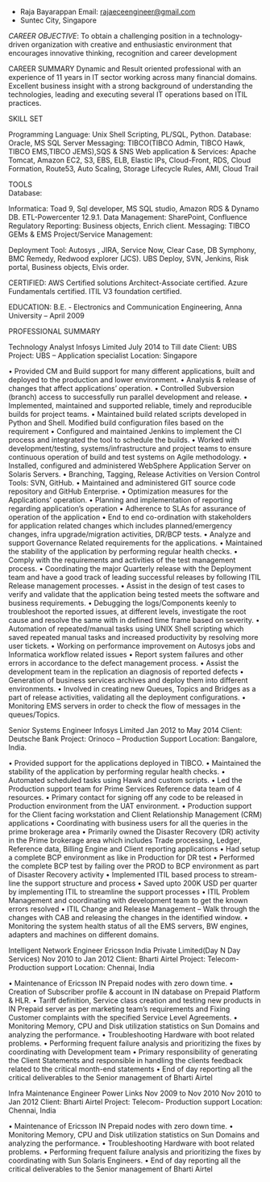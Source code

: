 * Raja Bayarappan	Email: rajaeceengineer@gmail.com
* Suntec City, Singapore

 *CAREER OBJECTIVE*:
To obtain a challenging position in a technology-driven organization with creative and enthusiastic environment that encourages innovative thinking, recognition and career development

CAREER SUMMARY
Dynamic and Result oriented professional with an experience of 11 years in IT sector working across many financial domains. Excellent business insight with a strong background of understanding the technologies, leading and executing several IT operations based on ITIL practices.

SKILL SET
 	

Programming Language:	Unix Shell Scripting, PL/SQL, Python.
Database:	Oracle, MS SQL Server
Messaging:	TIBCO(TIBCO Admin, TIBCO Hawk, TIBCO EMS,TIBCO JEMS),SQS & SNS
Web application & Services:
	Apache Tomcat, 
Amazon  EC2, S3, EBS, ELB, Elastic IPs, Cloud-Front, RDS, Cloud Formation, Route53, Auto Scaling, Storage Lifecycle Rules, AMI, Cloud Trail
	
TOOLS	
Database:

Informatica:	Toad 9, Sql developer, MS SQL studio, Amazon RDS & Dynamo DB.
ETL-Powercenter 12.9.1.
Data Management:	SharePoint, Confluence
Regulatory Reporting:	Business objects, Enrich client.
Messaging:	TIBCO GEMs & EMS
Project/Service Management:

Deployment Tool:
	Autosys , JIRA, Service Now, Clear Case, DB Symphony, BMC Remedy, Redwood explorer (JCS).
UBS Deploy, SVN, Jenkins, Risk portal, Business objects, Elvis order.


CERTIFIED:
AWS Certified solutions Architect-Associate   certified.
Azure Fundamentals certified.
ITIL V3 foundation certified.

EDUCATION:
B.E. - Electronics and Communication Engineering, Anna University – April 2009 

PROFESSIONAL SUMMARY

Technology Analyst	Infosys Limited	July 2014 to Till date
Client: UBS 
Project: UBS – Application specialist
Location: Singapore

  
•	Provided CM and Build support for many different applications, built and deployed to the production and lower environment.
•	Analysis & release of changes that affect applications’ operation.
•	Controlled Subversion (branch) access to successfully run parallel development and release.
•	Implemented, maintained and supported reliable, timely and reproducible builds for project teams.
•	Maintained build related scripts developed in Python and Shell. Modified build configuration files based on the requirement
•	Configured and maintained Jenkins to implement the CI process and integrated the tool to schedule the builds.
•	Worked with development/testing,  systems/infrastructure and project teams to ensure continuous operation of build and test systems on Agile methodology.
•	Installed, configured and administered WebSphere Application Server on Solaris Servers.
•	Branching, Tagging, Release Activities on Version Control Tools: SVN, GitHub.
•	Maintained and administered GIT source code repository and GitHub Enterprise.
•	Optimization measures for the Applications’ operation.
•	Planning and implementation of reporting regarding application’s operation
•	Adherence to SLAs for assurance of operation of the application
•	End to end co-ordination with stakeholders for application related changes which includes planned/emergency changes, infra upgrade/migration activities, DR/BCP tests.
•	Analyze and support Governance Related requirements for the applications.
•	Maintained the stability of the application by performing regular health checks.
•	Comply with the requirements and activities of the test management process. 
•	Coordinating the major Quarterly release with the Deployment team and have a good track of leading successful releases by following ITIL Release management processes.
•	Assist in the design of test cases to verify and validate that the application being tested meets the software and business requirements. 
•	Debugging the logs/Components keenly to troubleshoot the reported issues, at different levels, investigate the root cause and resolve the same with in defined time frame based on severity.
•	Automation of repeated/manual tasks using UNIX Shell scripting which saved repeated manual tasks and increased productivity by resolving more user tickets.
•	Working on performance improvement on Autosys jobs and Informatica workflow related issues
•	Report system failures and other errors in accordance to the defect management process.
•	Assist the development team in the replication an diagnosis of reported defects
•	Generation of business services archives and deploy them into different environments.
•	Involved in creating new Queues, Topics and Bridges as a part of release activities, validating all the deployment configurations.
•	Monitoring EMS servers in order to check the flow of messages in the queues/Topics.

 
Senior Systems Engineer			Infosys Limited	Jan 2012 to May 2014
Client: Deutsche Bank
Project: Orinoco – Production Support
Location: Bangalore, India.

•	Provided support for the applications deployed in TIBCO.
•	Maintained the stability of the application by performing regular health checks.
•	Automated scheduled tasks using Hawk and custom scripts.
•	Led the Production support team for Prime Services Reference data team of 4 resources.
•	Primary contact for signing off any code to be released in Production environment from the UAT environment.
•	Production support for the Client facing workstation and Client Relationship Management (CRM) applications
•	Coordinating with business users for all the queries in the prime brokerage area
•	Primarily owned the Disaster Recovery (DR) activity in the Prime brokerage area which includes Trade processing, Ledger, Reference data, Billing Engine and Client reporting applications
•	Had setup a complete BCP environment as like in Production for DR test
•	Performed the complete BCP test by failing over the PROD to BCP environment as part of Disaster Recovery activity 
•	Implemented ITIL based process to stream-line the support structure and process
•	Saved upto 200K USD per quarter by implementing ITIL to streamline the support processes
•	ITIL Problem Management and coordinating with development team to get the known errors resolved 
•	ITIL Change and Release Management – Walk through the changes with CAB and releasing the changes in the identified window.
•	Monitoring the system health status of all the EMS servers, BW engines, adapters and machines on different domains.


Intelligent Network Engineer	Ericsson India Private Limited(Day N Day Services) 	Nov 2010 to Jan 2012
Client: Bharti Airtel
Project: Telecom- Production support
Location: Chennai, India

•	Maintenance of Ericsson IN Prepaid nodes with zero down time.
•	Creation of Subscriber profile & account in IN database on Prepaid Platform & HLR.
•	Tariff definition, Service class creation and testing new products in IN Prepaid server as per marketing team’s requirements and Fixing Customer complaints with the specified Service Level Agreements.
•	Monitoring Memory, CPU and Disk utilization statistics on Sun Domains and analyzing the performance.
•	Troubleshooting Hardware with boot related problems.
•	Performing frequent failure analysis and prioritizing the fixes by coordinating with Development team
•	Primary responsibility of generating the Client Statements and responsible in handling the clients feedback related to the critical month-end statements
•	End of day reporting all the critical deliverables to the Senior management of Bharti Airtel

Infra Maintenance  Engineer                  Power Links                                 Nov 2009 to Nov 2010                                                                                     		Nov 2010 to Jan 2012
Client: Bharti Airtel
Project: Telecom- Production support
Location: Chennai, India

•	Maintenance of Ericsson IN Prepaid nodes with zero down time.
•	Monitoring Memory, CPU and Disk utilization statistics on Sun Domains and analyzing the performance.
•	Troubleshooting Hardware with boot related problems.
•	Performing frequent failure analysis and prioritizing the fixes by coordinating with Sun Solaris Engineers.
•	End of day reporting all the critical deliverables to the Senior management of Bharti Airtel
